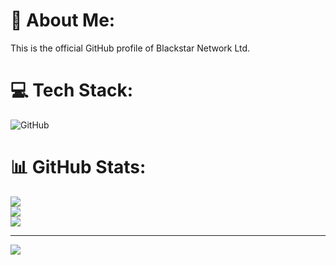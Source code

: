 # 💫 About Me:
This is the official GitHub profile of Blackstar Network Ltd.


# 💻 Tech Stack:
![GitHub](https://img.shields.io/badge/github-%23121011.svg?style=plastic&logo=github&logoColor=white)
# 📊 GitHub Stats:
![](https://github-readme-stats.vercel.app/api?username=blackstarltd&theme=dark&hide_border=false&include_all_commits=false&count_private=true)<br/>
![](https://nirzak-streak-stats.vercel.app/?user=blackstarltd&theme=dark&hide_border=false)<br/>
![](https://github-readme-stats.vercel.app/api/top-langs/?username=blackstarltd&theme=dark&hide_border=false&include_all_commits=false&count_private=true&layout=compact)

---
[![](https://visitcount.itsvg.in/api?id=blackstarltd&icon=0&color=0)](https://visitcount.itsvg.in)

<!-- Proudly created with GPRM ( https://gprm.itsvg.in ) -->
